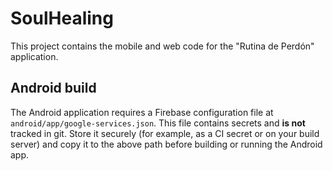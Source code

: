 # SoulHealing

This project contains the mobile and web code for the "Rutina de Perdón" application.

## Android build

The Android application requires a Firebase configuration file at `android/app/google-services.json`.
This file contains secrets and **is not** tracked in git.
Store it securely (for example, as a CI secret or on your build server) and
copy it to the above path before building or running the Android app.

